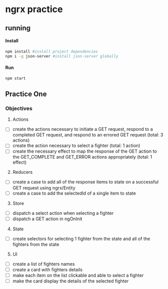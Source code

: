 # ngrx practice

## running
#### Install
```sh
npm install #install project dependencies
npm i -g json-server #install json-server globally
```

#### Run
```sh
npm start
```

## Practice One
### Objectives
1. Actions
- [ ] create the actions necessary to initiate a GET request, respond to a completed GET request, and respond to an errored GET request (total: 3 actions)
- [ ] create the action necessary to select a fighter (total: 1 action)
- [ ] create the necessary effect to map the response of the GET action to the GET_COMPLETE and GET_ERROR actions appropriately (total: 1 effect)

2. Reducers
- [ ] create a case to add all of the response items to state on a successful GET request using ngrx/Entity
- [ ] create a case to add the selectedId of a single item to state

3. Store
- [ ] dispatch a select action when selecting a fighter
- [ ] dispatch a GET action in ngOnInit

4. State
- [ ] create selectors for selecting 1 fighter from the state and all of the fighters from the state

5. UI
- [ ] create a list of fighters names
- [ ] create a card with fighters details
- [ ] make each item on the list clickable and able to select a fighter
- [ ] make the card display the details of the selected fighter
